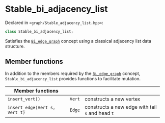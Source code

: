 
# Stable_bi_adjacency_list

Declared in `<graph/Stable_adjacency_list.hpp>`:
```c++
class Stable_bi_adjacency_list;
```

Satisfies the [`Bi_edge_graph`](Bi_edge_graph.md) concept using a classical adjacency list data structure.

## Member functions

In addition to the members required by the [`Bi_edge_graph`](Bi_edge_graph.md) concept, `Stable_bi_adjacency_list` provides functions to facilitate mutation.

| Member functions | | |
|------------------|-|-|
| `insert_vert()` | `Vert` | constructs a new vertex |
| `insert_edge(Vert s, Vert t)` | `Edge` | constructs a new edge with tail `s` and head `t` |
